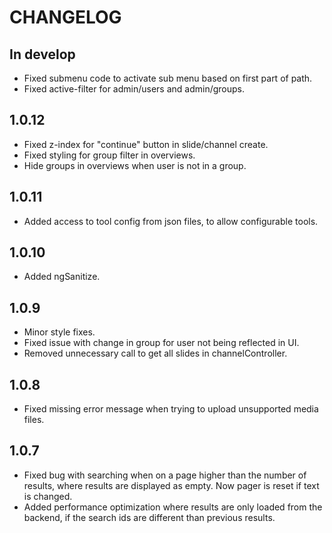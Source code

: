 # CHANGELOG

## In develop

* Fixed submenu code to activate sub menu based on first part of path.
* Fixed active-filter for admin/users and admin/groups.

## 1.0.12

* Fixed z-index for "continue" button in slide/channel create.
* Fixed styling for group filter in overviews.
* Hide groups in overviews when user is not in a group.

## 1.0.11

* Added access to tool config from json files, to allow configurable tools.

## 1.0.10

* Added ngSanitize.

## 1.0.9

* Minor style fixes.
* Fixed issue with change in group for user not being reflected in UI.
* Removed unnecessary call to get all slides in channelController.

## 1.0.8

* Fixed missing error message when trying to upload unsupported media files.

## 1.0.7

* Fixed bug with searching when on a page higher than the number of results,
where results are displayed as empty. Now pager is reset if text is changed.
* Added performance optimization where results are only loaded from the backend,
if the search ids are different than previous results.
